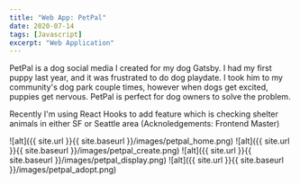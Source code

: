 ```yaml
---
title: "Web App: PetPal"
date: 2020-07-14
tags: [Javascript]
excerpt: "Web Application"
---
```


PetPal is a dog social media I created for my dog Gatsby.
I had my first puppy last year, and it was frustrated to do dog playdate. I took him to my community's dog park couple times, however when dogs get excited, puppies get nervous. PetPal is perfect for dog owners to solve the problem. 

Recently I'm using React Hooks to add feature which is checking shelter animals in either SF or Seattle area (Acknoledgements: Frontend Master)


![alt]({{ site.url }}{{ site.baseurl }}/images/petpal_home.png)
![alt]({{ site.url }}{{ site.baseurl }}/images/petpal_create.png)
![alt]({{ site.url }}{{ site.baseurl }}/images/petpal_display.png)
![alt]({{ site.url }}{{ site.baseurl }}/images/petpal_adopt.png)
